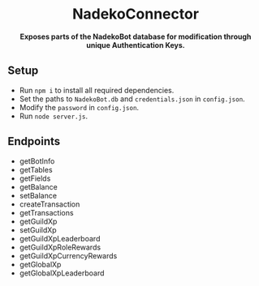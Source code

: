 <h1 align=center>NadekoConnector</h1>
<p align=center><b>Exposes parts of the NadekoBot database for modification through unique Authentication Keys. </b></p>

## Setup

- Run `npm i` to install all required dependencies.
- Set the paths to `NadekoBot.db` and `credentials.json` in `config.json`.
- Modify the `password` in `config.json`.
- Run `node server.js`.

## Endpoints

- getBotInfo
- getTables
- getFields
- getBalance
- setBalance
- createTransaction
- getTransactions
- getGuildXp
- setGuildXp
- getGuildXpLeaderboard
- getGuildXpRoleRewards
- getGuildXpCurrencyRewards
- getGlobalXp
- getGlobalXpLeaderboard
